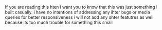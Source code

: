 If you are reading this hten i want you to know that this was just something i built casually.
i have no intentions of addressing any ihter bugs or media queries for better responsiveness
i will not add any ohter featutres as well because its too much trouble for something this small